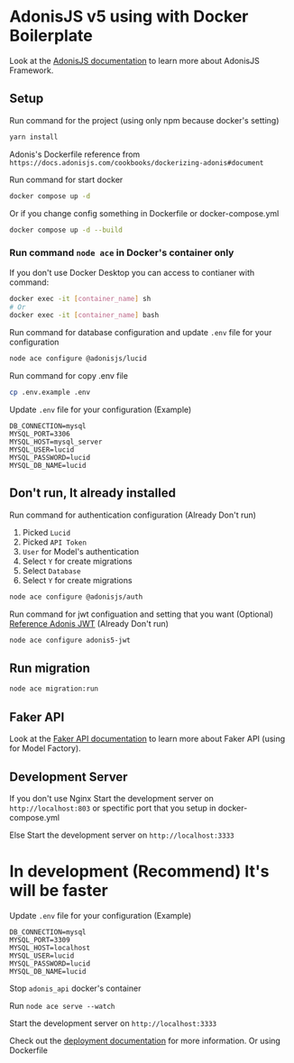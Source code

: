 # AdonisJS v5 using with Docker Boilerplate

Look at the [AdonisJS documentation](https://docs.adonisjs.com/) to learn more about AdonisJS Framework.

## Setup

Run command for the project (using only npm because docker's setting)

```bash
yarn install
```

Adonis's Dockerfile reference from `https://docs.adonisjs.com/cookbooks/dockerizing-adonis#document`

Run command for start docker

```bash
docker compose up -d
```

Or if you change config something in Dockerfile or docker-compose.yml

```bash
docker compose up -d --build
```

### Run command `node ace` in Docker's container only

If you don't use Docker Desktop you can access to contianer with command:

```bash
docker exec -it [container_name] sh
# Or
docker exec -it [container_name] bash
```

Run command for database configuration and update `.env` file for your configuration

```bash
node ace configure @adonisjs/lucid
```

Run command for copy .env file
```bash
cp .env.example .env
```

Update `.env` file for your configuration (Example)
```
DB_CONNECTION=mysql
MYSQL_PORT=3306
MYSQL_HOST=mysql_server
MYSQL_USER=lucid
MYSQL_PASSWORD=lucid
MYSQL_DB_NAME=lucid
```

## Don't run, It already installed
Run command for authentication configuration (Already Don't run)
1. Picked `Lucid`
2. Picked `API Token`
3. `User` for Model's authentication
4. Select `Y` for create migrations
5. Select `Database`
6. Select `Y` for create migrations

```bash
node ace configure @adonisjs/auth
```

Run command for jwt configuation and setting that you want (Optional) [Reference Adonis JWT](https://github.com/maxgalbu/adonis5-jwt) (Already Don't run)

```bash
node ace configure adonis5-jwt
```

## Run migration

```bash
node ace migration:run
```

## Faker API

Look at the [Faker API documentation](https://fakerjs.dev/api/) to learn more about Faker API (using for Model Factory).

## Development Server

If you don't use Nginx
Start the development server on `http://localhost:803` or spectific port that you setup in docker-compose.yml

Else
Start the development server on `http://localhost:3333`

# In development (Recommend) It's will be faster

Update `.env` file for your configuration (Example)
```
DB_CONNECTION=mysql
MYSQL_PORT=3309
MYSQL_HOST=localhost
MYSQL_USER=lucid
MYSQL_PASSWORD=lucid
MYSQL_DB_NAME=lucid
```

Stop `adonis_api` docker's container

Run `node ace serve --watch`

Start the development server on `http://localhost:3333`

Check out the [deployment documentation](https://docs.adonisjs.com/guides/deployment) for more information. Or using Dockerfile